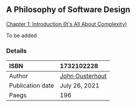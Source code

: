 
## A Philosophy of Software Design

[Chapter 1: Introduction (It's All About Complexity)](./chapter1.md)

To be added


### Details 
| ISBN        | 1732102228      | 
| :---------- | :---------- | 
| Author | [John Ousterhout](https://web.stanford.edu/~ouster/cgi-bin/home.php) | 
|Publication date|July 26, 2021|
|Paegs| 196|


